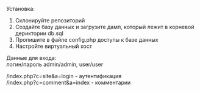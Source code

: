 Установка:</br>
1) Склонируйте репозиторий</br>
2) Создайте базу данных и загрузите дамп, который лежит в корневой дериктории db.sql</br>
3) Пропишите в файле config.php доступы к базе данных</br>
4) Настройте виртуальный хост</br>

Данные для входа:</br>
логин/пароль admin/admin, user/user</br>

/index.php?c=site&a=login - аутентификация</br>
/index.php?c=comment&a=index - комментарии</br>
